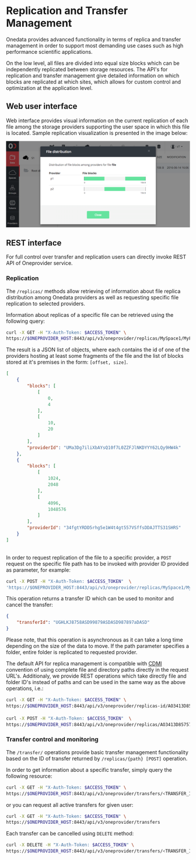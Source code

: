 # Replication and Transfer Management

<!-- toc -->

Onedata provides advanced functionality in terms of replica and transfer management in order to support most demanding use cases such as high performance scientific applications.

On the low level, all files are divided into equal size blocks which can be independently replicated between storage resources. The API's for replication and transfer management give detailed information on which blocks are replicated at which sites, which allows for custom control and optimization at the application level.


## Web user interface

Web interface provides visual information on the current replication of each file among the storage providers supporting the user space in which this file is located. Sample replication visualization is presented in the image below:

<img  style="display:block;margin:0 auto;" src="../img/replication_example.png">

## REST interface

For full control over transfer and replication users can directly invoke REST API of Oneprovider service.

### Replication

The `/replicas/` methods allow retrieving of information about file replica distribution among Onedata providers as well as requesting specific file replication to selected providers.

Information about replicas of a specific file can be retrieved using the following query:
```bash
curl -X GET -H "X-Auth-Token: $ACCESS_TOKEN" \
https://$ONEPROVIDER_HOST:8443/api/v3/oneprovider/replicas/MySpace1/MyFolder2/my_file3.dat
```

The result is a JSON list of objects, where each contains the id of one of the providers hosting at least some fragments of the file and the list of blocks stored at it's premises in the form: `[offset, size]`.

```json
[
    {
        "blocks": [
            [
                0,
                4
            ],
            [
                10,
                20
            ]
        ],
        "providerId": "UMa3Dg7iliXbAYsQ10f7L0ZZFJlNKDYYY62LQy9HW4k"
    },
    {
        "blocks": [
            [
                1024,
                2048
            ],
            [
                4096,
                1048576
            ]
        ],
        "providerId": "34fgtYRDD5rhg5e1W4t4gt557VSffsDDAJTTS31SHRS"
    }
]
                            
```

In order to request replication of the file to a specific provider, a `POST` request on the specific file path has to be invoked with provider ID provided as parameter, for example:

```bash
curl -X POST -H "X-Auth-Token: $ACCESS_TOKEN"  \
'https://$ONEPROVIDER_HOST:8443/api/v3/oneprovider/replicas/MySpace1/MyFolder2/my_file3.dat?providerId=34fgtYRDD5rhg5e1W4t4gt557VSffsDDAJTTS31SHRS'
```

This operation returns a transfer ID which can be used to monitor and cancel the transfer:
```json
{ 
    "transferId": "UGHLKJ8758ASD99879ASDASD987897aDASD"
}
```
Please note, that this operation is asynchronous as it can take a long time depending on the size of the data to move. If the path parameter specifies a folder, entire folder is replicated to requested provider.

The default API for replica management is compatible with [CDMI]() convention of using complete file and directory paths directly in the request URL's. Additionaly, we provide REST operations which take directly file and folder ID's instead of paths and can be used in the same way as the above operations, i.e.:

```bash
curl -X GET -H "X-Auth-Token: $ACCESS_TOKEN" \
https://$ONEPROVIDER_HOST:8443/api/v3/oneprovider/replicas-id/AO3413D85757asdASas3ASD

curl -X POST -H "X-Auth-Token: $ACCESS_TOKEN"  \
https://$ONEPROVIDER_HOST:8443/api/v3/oneprovider/replicas/AO3413D85757asdASas3ASD?providerId=34fgtYRDD5rhg5e1W4t4gt557VSffsDDAJTTS31SHRS
```


### Transfer control and monitoring

The `/transfer/` operations provide basic transfer management functionality based on the ID of transfer returned by `/replicas/{path} [POST]` operation. 

In order to get information about a specific transfer, simply query the following resource:

```bash
curl -X GET -H "X-Auth-Token: $ACCESS_TOKEN" \
https://$ONEPROVIDER_HOST:8443/api/v3/oneprovider/transfers/<TRANSFER_ID>
```

or you can request all active transfers for given user:
```bash
curl -X GET -H "X-Auth-Token: $ACCESS_TOKEN" \
https://$ONEPROVIDER_HOST:8443/api/v3/oneprovider/transfers
```

Each transfer can be cancelled using `DELETE` method:
```bash
curl -X DELETE -H "X-Auth-Token: $ACCESS_TOKEN" \
https://$ONEPROVIDER_HOST:8443/api/v3/oneprovider/transfers/<TRANSFER_ID>
```

